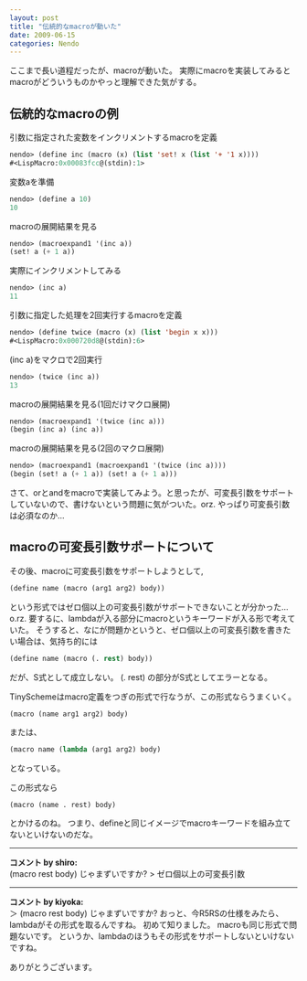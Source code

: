 ```yaml
---
layout: post
title: "伝統的なmacroが動いた"
date: 2009-06-15
categories: Nendo
---
```

ここまで長い道程だったが、macroが動いた。
実際にmacroを実装してみるとmacroがどういうものかやっと理解できた気がする。

## 伝統的なmacroの例

 引数に指定された変数をインクリメントするmacroを定義
```lisp
nendo> (define inc (macro (x) (list 'set! x (list '+ '1 x))))
#<LispMacro:0x00083fcc@(stdin):1>
```

 変数aを準備
```lisp
nendo> (define a 10)
10
```

 macroの展開結果を見る
```lisp
nendo> (macroexpand1 '(inc a))
(set! a (+ 1 a))
```

 実際にインクリメントしてみる
```lisp
nendo> (inc a)
11
```

 引数に指定した処理を2回実行するmacroを定義
```lisp
nendo> (define twice (macro (x) (list 'begin x x)))
#<LispMacro:0x000720d8@(stdin):6>
```

 (inc a)をマクロで2回実行
```lisp
nendo> (twice (inc a))
13
```

 macroの展開結果を見る(1回だけマクロ展開)
```lisp
nendo> (macroexpand1 '(twice (inc a)))
(begin (inc a) (inc a))
```

 macroの展開結果を見る(2回のマクロ展開)
```lisp
nendo> (macroexpand1 (macroexpand1 '(twice (inc a))))
(begin (set! a (+ 1 a)) (set! a (+ 1 a)))
```

さて、orとandをmacroで実装してみよう。と思ったが、可変長引数をサポートしていないので、書けないという問題に気がついた。orz.
やっぱり可変長引数は必須なのか...

## macroの可変長引数サポートについて
その後、macroに可変長引数をサポートしようとして,
```lisp
(define name (macro (arg1 arg2) body))
```
という形式ではゼロ個以上の可変長引数がサポートできないことが分かった... o.rz.
要するに、lambdaが入る部分にmacroというキーワードが入る形で考えていた。
そうすると、なにが問題かというと、ゼロ個以上の可変長引数を書きたい場合は、気持ち的には
```lisp
(define name (macro (. rest) body))
```
だが、S式として成立しない。 (. rest) の部分がS式としてエラーとなる。

TinySchemeはmacro定義をつぎの形式で行なうが、この形式ならうまくいく。
```
(macro (name arg1 arg2) body)
```
または、
```lisp
(macro name (lambda (arg1 arg2) body)
```
となっている。

この形式なら
```
(macro (name . rest) body)
```
とかけるのね。
つまり、defineと同じイメージでmacroキーワードを組み立てないといけないのだな。



---

**コメント by shiro:**  
(macro rest body) じゃまずいですか? > ゼロ個以上の可変長引数


---

**コメント by kiyoka:**  
＞ (macro rest body) じゃまずいですか?
おっと、今R5RSの仕様をみたら、lambdaがその形式を取るんですね。
初めて知りました。
macroも同じ形式で問題ないです。
というか、lambdaのほうもその形式をサポートしないといけないですね。

ありがとうございます。

